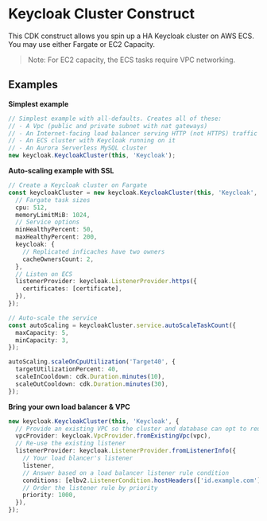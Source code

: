# Keycloak Cluster Construct

This CDK construct allows you spin up a HA Keycloak cluster on AWS ECS. You may use either Fargate or EC2 Capacity.

> Note: For EC2 capacity, the ECS tasks require VPC networking.

## Examples

**Simplest example**

```ts
// Simplest example with all-defaults. Creates all of these:
// - A Vpc (public and private subnet with nat gateways)
// - An Internet-facing load balancer serving HTTP (not HTTPS) traffic
// - An ECS cluster with Keycloak running on it
// - An Aurora Serverless MySQL cluster
new keycloak.KeycloakCluster(this, 'Keycloak');
```

**Auto-scaling example with SSL**

```ts
// Create a Keycloak cluster on Fargate
const keycloakCluster = new keycloak.KeycloakCluster(this, 'Keycloak', {
  // Fargate task sizes
  cpu: 512,
  memoryLimitMiB: 1024,
  // Service options
  minHealthyPercent: 50,
  maxHealthyPercent: 200,
  keycloak: {
    // Replicated inficaches have two owners
    cacheOwnersCount: 2,
  },
  // Listen on ECS
  listenerProvider: keycloak.ListenerProvider.https({
    certificates: [certificate],
  }),
});

// Auto-scale the service
const autoScaling = keycloakCluster.service.autoScaleTaskCount({
  maxCapacity: 5,
  minCapacity: 3,
});

autoScaling.scaleOnCpuUtilization('Target40', {
  targetUtilizationPercent: 40,
  scaleInCooldown: cdk.Duration.minutes(10),
  scaleOutCooldown: cdk.Duration.minutes(30),
});
```

**Bring your own load balancer & VPC**

```ts
new keycloak.KeycloakCluster(this, 'Keycloak', {
  // Provide an existing VPC so the cluster and database can opt to reuse it
  vpcProvider: keycloak.VpcProvider.fromExistingVpc(vpc),
  // Re-use the existing listener
  listenerProvider: keycloak.ListenerProvider.fromListenerInfo({
    // Your load blancer's listener
    listener,
    // Answer based on a load balancer listener rule condition
    conditions: [elbv2.ListenerCondition.hostHeaders(['id.example.com'])],
    // Order the listener rule by priority
    priority: 1000,
  }),
});
```